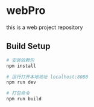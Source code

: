 # webPro
this is a web project repository

## Build Setup

``` bash
# 安装依赖包
npm install

# 运行打开本地地址 localhost:8080
npm run dev

# 打包命令
npm run build
```
